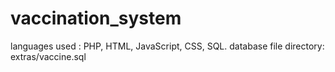 # vaccination_system
languages used : PHP, HTML, JavaScript, CSS, SQL.
database file directory: extras/vaccine.sql
